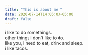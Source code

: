 ```yaml
---
title: "This is about me."
date: 2020-07-14T14:05:03-05:00
draft: false
---
```

i like to do somethings.  
other things i don't like to do.  
like you, i need to eat, drink and sleep.  
i like tacos.


